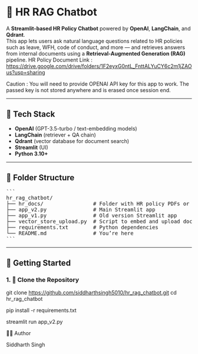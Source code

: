 # 🤖 HR RAG Chatbot

A **Streamlit-based HR Policy Chatbot** powered by **OpenAI**, **LangChain**, and **Qdrant**.  
This app lets users ask natural language questions related to HR policies such as leave, WFH, code of conduct, and more — and retrieves answers from internal documents using a **Retrieval-Augmented Generation (RAG)** pipeline.
HR Policy Document Link : https://drive.google.com/drive/folders/1F2eyxG0ntL_FnttALYuCY6c2m1jZAOus?usp=sharing

Caution : You will need to provide OPENAI API key for this app to work. The passed key is not stored anywhere and is erased once session end.

---

## 🧠 Tech Stack

- **OpenAI** (GPT-3.5-turbo / text-embedding models)
- **LangChain** (retriever + QA chain)
- **Qdrant** (vector database for document search)
- **Streamlit** (UI)
- **Python 3.10+**

---

## 📂 Folder Structure
<pre lang="markdown">
```
hr_rag_chatbot/
├── hr_docs/                # Folder with HR policy PDFs or text docs
├── app_v2.py               # Main Streamlit app
├── app_v1.py               # Old version Streamlit app
├── vector_store_upload.py  # Script to embed and upload documents to Qdrant
├── requirements.txt        # Python dependencies
└── README.md               # You’re here
```
</pre>


---

## 🚀 Getting Started

### 1. 🔧 Clone the Repository


git clone https://github.com/siddharthsingh5010/hr_rag_chatbot.git
cd hr_rag_chatbot

pip install -r requirements.txt

streamlit run app_v2.py

🙋‍♂️ Author

Siddharth Singh


